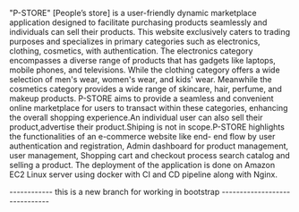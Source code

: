 "P-STORE" [People’s store] is a user-friendly dynamic marketplace application designed to facilitate purchasing products seamlessly and individuals can sell their products. This website exclusively caters to trading purposes and specializes in primary categories such as electronics, clothing, cosmetics, with authentication. The electronics category encompasses a diverse range of products that has gadgets like laptops, mobile phones, and televisions. While the clothing category offers a wide selection of men's wear, women's wear, and kids' wear. Meanwhile the cosmetics category provides a wide range of skincare, hair, perfume, and makeup products. P-STORE aims to provide a seamless and convenient online marketplace for users to transact within these categories, enhancing the overall shopping experience.An individual user can also sell their product,advertise their product.Shiping is not in scope.P-STORE highlights the functionalities of an e-commerce website like end- end flow by user authentication and registration, Admin dashboard for product management, user management, Shopping cart and checkout process search catalog and selling a product. The deployment of the application is done on Amazon EC2 Linux server using docker with CI and CD pipeline along with Nginx.


------------ this is a new branch for working in bootstrap ------------------------------